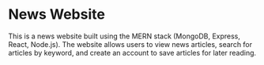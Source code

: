 # News Website

This is a news website built using the MERN stack (MongoDB, Express, React, Node.js). The website allows users to view news articles, search for articles by keyword, and create an account to save articles for later reading.